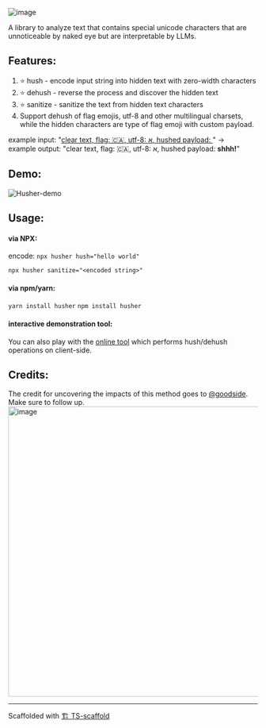 ![image](https://github.com/feedox/husher/assets/246724/371de603-5cfc-453f-97f7-8ca0fa0454c2)

<!-- # 🤫 Husher -->

A library to analyze text that contains special unicode characters that are unnoticeable by naked eye but are interpretable by LLMs.

## Features:

1. ⭐️ hush - encode input string into hidden text with zero-width characters
2. ⭐️ dehush - reverse the process and discover the hidden text
3. ⭐️ sanitize - sanitize the text from hidden text characters
4. Support dehush of flag emojis, utf-8 and other multilingual charsets, while the hidden characters are type of flag emoji with custom payload.

example input: "[clear text, flag: 🇨🇦, utf-8: א, hushed payload: 󠁳󠁨󠁨󠁨󠀡](https://t.co/7n5CfnVtNW)" ->  
example output: "clear text, flag: 🇨🇦, utf-8: א, hushed payload: **shhh!**"
<!-- ![image](https://github.com/feedox/husher/assets/246724/74c402fd-0ed7-433f-9eef-c9b5d40f3e03)  -->

## Demo:
![Husher-demo](https://github.com/Livshitz/libx.js/assets/246724/26613780-9592-46cc-b8ee-beb64dc54b21)


## Usage:

#### via NPX:  
encode:
`npx husher hush="hello world"`
  
`npx husher sanitize="<encoded string>"`

#### via npm/yarn:  
`yarn install husher`
`npm install husher`

#### interactive demonstration tool:  
You can also play with the [online tool](https://lab.feedox.com/wild-llama/husher) which performs hush/dehush operations on client-side.


## Credits:

The credit for uncovering the impacts of this method goes to 
[@goodside](https://twitter.com/goodside/status/1746685366952735034). Make sure to follow up.
<img width="585" alt="image" src="https://github.com/Livshitz/libx.js/assets/246724/8664fde0-98ba-4b7b-a891-e382bf983644">


---

Scaffolded with [🏗 TS-scaffold](https://github.com/Livshitz/ts-scaffold.git)
